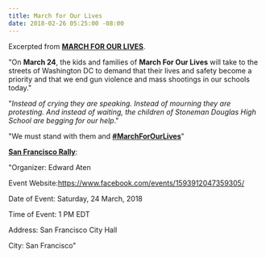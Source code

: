```yaml
---
title: March for Our Lives
date: 2018-02-26 05:25:00 -08:00
---
```


Excerpted from [**MARCH FOR OUR LIVES**](https://www.marchforourlives.com/).

"On **March 24**, the kids and families of **March For Our Lives** will take to the streets of Washington DC to demand that their lives and safety become a priority and that we end gun violence and mass shootings in our schools today."

"*Instead of crying they are speaking. Instead of mourning they are protesting. And instead of waiting, the children of Stoneman Douglas High School are begging for our help*."

"We must stand with them and [**#MarchForOurLives**](https://www.google.com/search?q=%23MarchForOurLives&rlz=1C1CHBF_enUS755US755&oq=%23MarchForOurLives&aqs=chrome..69i57j69i61j69i60.782j0j4&sourceid=chrome&ie=UTF-8)"

[**San Francisco Rally**](https://www.facebook.com/events/1593912047359305):

"Organizer:  Edward Aten

Event Website:https://www.facebook.com/events/1593912047359305/

Date of Event:  Saturday, 24 March, 2018

Time of Event:  1 PM EDT

Address:  San Francisco City Hall

City:  San Francisco"
